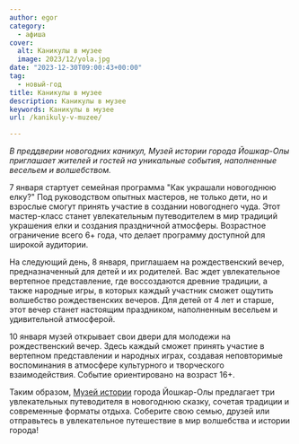 ```yaml
---
author: egor
category:
  - афиша
cover:
  alt: Каникулы в музее
  image: 2023/12/yola.jpg
date: "2023-12-30T09:00:43+00:00"
tag:
  - новый-год
title: Каникулы в музее
description: Каникулы в музее
keywords: Каникулы в музее
url: /kanikuly-v-muzee/

---
```

_В преддверии новогодних каникул, Музей истории города Йошкар-Олы приглашает жителей и гостей на уникальные события, наполненные весельем и волшебством._

7 января стартует семейная программа "Как украшали новогоднюю елку?" Под руководством опытных мастеров, не только дети, но и взрослые смогут принять участие в создании новогоднего чуда. Этот мастер-класс станет увлекательным путеводителем в мир традиций украшения елки и создания праздничной атмосферы. Возрастное ограничение всего 6+ года, что делает программу доступной для широкой аудитории.

На следующий день, 8 января, приглашаем на рождественский вечер, предназначенный для детей и их родителей. Вас ждет увлекательное вертепное представление, где воссоздаются древние традиции, а также народные игры, в которых каждый участник сможет ощутить волшебство рождественских вечеров. Для детей от 4 лет и старше, этот вечер станет настоящим праздником, наполненным весельем и удивительной атмосферой.

10 января музей открывает свои двери для молодежи на рождественский вечер. Здесь каждый сможет принять участие в вертепном представлении и народных играх, создавая неповторимые воспоминания в атмосфере культурного и творческого взаимодействия. Событие ориентировано на возраст 16+.

Таким образом, [Музей истории](/dom-chulkova/) города Йошкар-Олы предлагает три увлекательных путеводителя в новогоднюю сказку, сочетая традиции и современные форматы отдыха. Соберите свою семью, друзей или отправьтесь в увлекательное путешествие в мир волшебства и истории города!

